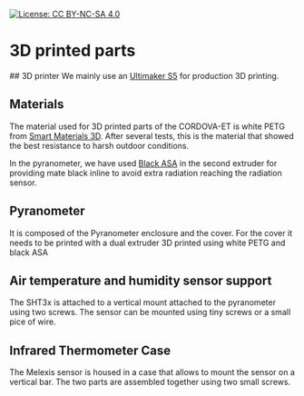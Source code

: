 [![License: CC BY-NC-SA 4.0](https://licensebuttons.net/l/by-nc-sa/4.0/80x15.png)](https://creativecommons.org/licenses/by-nc-sa/4.0/)

# 3D printed parts

## 3D printer
We mainly use an [Ultimaker S5](https://ultimaker.com/3d-printers/ultimaker-s5) for production
3D printing.

## Materials
The material used for 3D printed parts of the CORDOVA-ET is white PETG from
[Smart Materials 3D](https://www.smartmaterials3d.com/en/home/24-petg.html#/size-750g/shoes_size-2_85_mm/colour-white).
After several tests, this is the material that showed the best resistance
to harsh outdoor conditions.

In the pyranometer, we have used [Black ASA](https://www.smartmaterials3d.com/en/home/196-asa.html#/size-750g/shoes_size-1_75mm/colour-black)
in the second extruder for providing mate black inline to avoid extra radiation
reaching the radiation sensor.

## Pyranometer
It is composed of the Pyranometer enclosure and the cover. For the cover
it needs to be printed with a dual extruder 3D printed using white PETG and black ASA

## Air temperature and humidity sensor support
The SHT3x is attached to a vertical mount attached to the pyranometer using two
screws. The sensor can be mounted using tiny screws or a small pice of wire.

## Infrared Thermometer Case
The Melexis sensor is housed in a case that allows to mount the sensor on a vertical
bar. The two parts are assembled together using two small screws.
